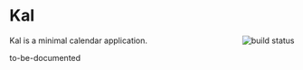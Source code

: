 # Kal

<img align="right" src="https://api.travis-ci.org/aoh/kal.svg" alt="build status" />

Kal is a minimal calendar application.

to-be-documented


